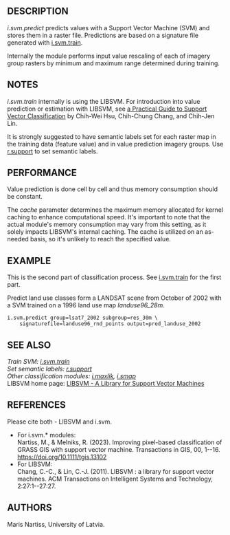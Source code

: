 ## DESCRIPTION

*i.svm.predict* predicts values with a Support Vector Machine (SVM) and
stores them in a raster file. Predictions are based on a signature file
generated with [i.svm.train](i.svm.train.html).

Internally the module performs input value rescaling of each of imagery
group rasters by minimum and maximum range determined during training.

## NOTES

*i.svm.train* internally is using the LIBSVM. For introduction into
value prediction or estimation with LIBSVM, see [a Practical Guide to
Support Vector
Classification](https://www.csie.ntu.edu.tw/~cjlin/papers/guide/guide.pdf)
by Chih-Wei Hsu, Chih-Chung Chang, and Chih-Jen Lin.

It is strongly suggested to have semantic labels set for each raster map
in the training data (feature value) and in value prediction imagery
groups. Use [r.support](r.support.html) to set semantic labels.

## PERFORMANCE

Value prediction is done cell by cell and thus memory consumption should
be constant.

The *cache* parameter determines the maximum memory allocated for kernel
caching to enhance computational speed. It\'s important to note that the
actual module\'s memory consumption may vary from this setting, as it
solely impacts LIBSVM\'s internal caching. The cache is utilized on an
as-needed basis, so it\'s unlikely to reach the specified value.

## EXAMPLE

This is the second part of classification process. See
[i.svm.train](i.svm.train.html) for the first part.

Predict land use classes form a LANDSAT scene from October of 2002 with
a SVM trained on a 1996 land use map *landuse96_28m*.

```
i.svm.predict group=lsat7_2002 subgroup=res_30m \
    signaturefile=landuse96_rnd_points output=pred_landuse_2002
```

## SEE ALSO

*Train SVM: [i.svm.train](i.svm.train.html)\
Set semantic labels: [r.support](r.support.html)\
Other classification modules: [i.maxlik](i.maxlik.html),
[i.smap](i.smap.html)*\
LIBSVM home page: [LIBSVM - A Library for Support Vector
Machines](https://www.csie.ntu.edu.tw/~cjlin/libsvm/)

## REFERENCES

Please cite both - LIBSVM and i.svm.

-   For i.svm.\* modules:\
    Nartiss, M., & Melniks, R. (2023). Improving pixel-­based
    classification of GRASS GIS with support vector machine.
    Transactions in GIS, 00, 1--16. https://doi.org/10.1111/tgis.13102
-   For LIBSVM:\
    Chang, C.-C., & Lin, C.-J. (2011). LIBSVM : a library for support
    vector machines. ACM Transactions on Intelligent Systems and
    Technology, 2:27:1\--27:27.

## AUTHORS

Maris Nartiss, University of Latvia.
